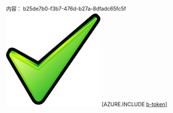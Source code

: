 内容： b25de7b0-f3b7-476d-b27a-8dfadc65fc5f![图像](03dc2d6e-746c-45d9-a3cd-a5116dd0f37d.png)
[AZURE.INCLUDE [b-token](d52c6247-5ef5-4a64-8754-422f75eb6638.md)]
